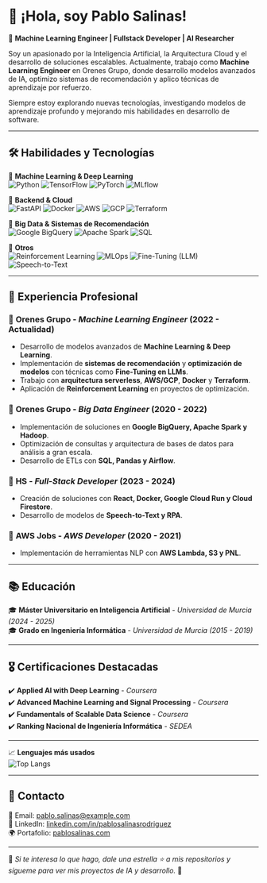# 👋 ¡Hola, soy Pablo Salinas!

🚀 **Machine Learning Engineer | Fullstack Developer | AI Researcher**

Soy un apasionado por la Inteligencia Artificial, la Arquitectura Cloud y el desarrollo de soluciones escalables. Actualmente, trabajo como **Machine Learning Engineer** en Orenes Grupo, donde desarrollo modelos avanzados de IA, optimizo sistemas de recomendación y aplico técnicas de aprendizaje por refuerzo.

Siempre estoy explorando nuevas tecnologías, investigando modelos de aprendizaje profundo y mejorando mis habilidades en desarrollo de software.

---

## 🛠 **Habilidades y Tecnologías**
🔹 **Machine Learning & Deep Learning**  
![Python](https://img.shields.io/badge/Python-3776AB?style=for-the-badge&logo=python&logoColor=white)
![TensorFlow](https://img.shields.io/badge/TensorFlow-FF6F00?style=for-the-badge&logo=tensorflow&logoColor=white)
![PyTorch](https://img.shields.io/badge/PyTorch-EE4C2C?style=for-the-badge&logo=pytorch&logoColor=white)
![MLflow](https://img.shields.io/badge/MLflow-02569B?style=for-the-badge&logo=mlflow&logoColor=white)

🔹 **Backend & Cloud**  
![FastAPI](https://img.shields.io/badge/FastAPI-009688?style=for-the-badge&logo=fastapi&logoColor=white)
![Docker](https://img.shields.io/badge/Docker-2496ED?style=for-the-badge&logo=docker&logoColor=white)
![AWS](https://img.shields.io/badge/AWS-FF9900?style=for-the-badge&logo=amazon-aws&logoColor=white)
![GCP](https://img.shields.io/badge/GCP-4285F4?style=for-the-badge&logo=google-cloud&logoColor=white)
![Terraform](https://img.shields.io/badge/Terraform-844FBA?style=for-the-badge&logo=terraform&logoColor=white)

🔹 **Big Data & Sistemas de Recomendación**  
![Google BigQuery](https://img.shields.io/badge/BigQuery-669DF6?style=for-the-badge&logo=google-cloud&logoColor=white)
![Apache Spark](https://img.shields.io/badge/Spark-E25A1C?style=for-the-badge&logo=apache-spark&logoColor=white)
![SQL](https://img.shields.io/badge/SQL-4479A1?style=for-the-badge&logo=sqlite&logoColor=white)

🔹 **Otros**  
![Reinforcement Learning](https://img.shields.io/badge/Reinforcement_Learning-FF4C4C?style=for-the-badge)
![MLOps](https://img.shields.io/badge/MLOps-1A5276?style=for-the-badge)
![Fine-Tuning (LLM)](https://img.shields.io/badge/Fine--Tuning_LLM-8A2BE2?style=for-the-badge)
![Speech-to-Text](https://img.shields.io/badge/Speech--to--Text-3E8EDE?style=for-the-badge)

---

## 💼 **Experiencia Profesional**
### 🏢 **Orenes Grupo** - *Machine Learning Engineer* (2022 - Actualidad)
- Desarrollo de modelos avanzados de **Machine Learning & Deep Learning**.
- Implementación de **sistemas de recomendación** y **optimización de modelos** con técnicas como **Fine-Tuning en LLMs**.
- Trabajo con **arquitectura serverless**, **AWS/GCP**, **Docker** y **Terraform**.
- Aplicación de **Reinforcement Learning** en proyectos de optimización.

### 🏢 **Orenes Grupo** - *Big Data Engineer* (2020 - 2022)
- Implementación de soluciones en **Google BigQuery, Apache Spark y Hadoop**.
- Optimización de consultas y arquitectura de bases de datos para análisis a gran escala.
- Desarrollo de ETLs con **SQL, Pandas y Airflow**.

### 🏢 **HS** - *Full-Stack Developer* (2023 - 2024)
- Creación de soluciones con **React, Docker, Google Cloud Run y Cloud Firestore**.
- Desarrollo de modelos de **Speech-to-Text y RPA**.

### 🏢 **AWS Jobs** - *AWS Developer* (2020 - 2021)
- Implementación de herramientas NLP con **AWS Lambda, S3 y PNL**.

---

## 📚 **Educación**
🎓 **Máster Universitario en Inteligencia Artificial** - *Universidad de Murcia* *(2024 - 2025)*  
🎓 **Grado en Ingeniería Informática** - *Universidad de Murcia* *(2015 - 2019)*  

---

## 🎖 **Certificaciones Destacadas**
✔️ **Applied AI with Deep Learning** - *Coursera*  
✔️ **Advanced Machine Learning and Signal Processing** - *Coursera*  
✔️ **Fundamentals of Scalable Data Science** - *Coursera*  
✔️ **Ranking Nacional de Ingeniería Informática** - *SEDEA*  

---

📈 **Lenguajes más usados**  
![Top Langs](https://github-readme-stats.vercel.app/api/top-langs/?username=PablitoSalinero&layout=compact&theme=tokyonight)

---

## 📩 **Contacto**
📧 Email: [pablo.salinas@example.com](mailto:pablosalinasrodriguez@gmail.com)  
🔗 LinkedIn: [linkedin.com/in/pablosalinasrodriguez](https://www.linkedin.com/in/pablosalinasrodriguez)  
🌍 Portafolio: [pablosalinas.com](https://pablosalinas.com)  

---

🌟 *Si te interesa lo que hago, dale una estrella ⭐ a mis repositorios y sígueme para ver mis proyectos de IA y desarrollo.* 🚀
